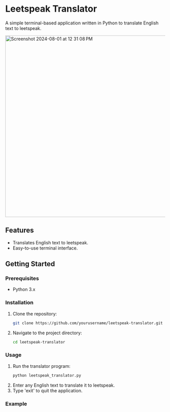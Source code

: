 # Leetspeak Translator

A simple terminal-based application written in Python to translate English text to leetspeak.

<img width="572" alt="Screenshot 2024-08-01 at 12 31 08 PM" src="https://github.com/user-attachments/assets/babbcc1f-1c57-4e29-bd2e-30f3c82f37df">

## Features

- Translates English text to leetspeak.
- Easy-to-use terminal interface.

## Getting Started

### Prerequisites

- Python 3.x

### Installation

1. Clone the repository:
    ```sh
    git clone https://github.com/yourusername/leetspeak-translator.git
    ```
2. Navigate to the project directory:
    ```sh
    cd leetspeak-translator
    ```

### Usage

1. Run the translator program:
    ```sh
    python leetspeak_translator.py
    ```
2. Enter any English text to translate it to leetspeak.
3. Type 'exit' to quit the application.

### Example


